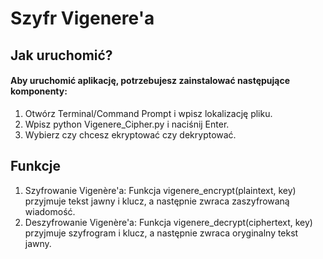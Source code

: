 <!DOCTYPE html>
<html lang="pl">

<body>
    <H1>Szyfr Vigenere'a</H1>  
    <H2>Jak uruchomić? </H2>
    <H4>Aby uruchomić aplikację, potrzebujesz zainstalować następujące komponenty:</H4>
    <p>
        <ol>
            <li>Otwórz Terminal/Command Prompt i wpisz lokalizację pliku.</li>
            <li>Wpisz python Vigenere_Cipher.py i naciśnij Enter.</li>
            <li>Wybierz czy chcesz ekryptować czy dekryptować.</li>
        </ol>
    </p> 
    <H2>Funkcje </H2>
    <p>
        <ol>
            <li>Szyfrowanie Vigenère'a: Funkcja vigenere_encrypt(plaintext, key) przyjmuje tekst jawny i klucz, a następnie zwraca zaszyfrowaną wiadomość.</li>
            <li>Deszyfrowanie Vigenère'a: Funkcja vigenere_decrypt(ciphertext, key) przyjmuje szyfrogram i klucz, a następnie zwraca oryginalny tekst jawny.</li>
        </ol>
    </p>
    
    
</body>
</html>

